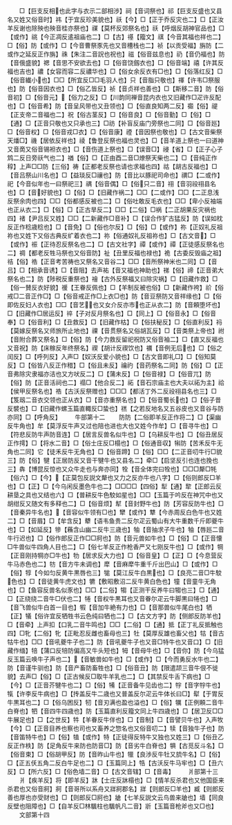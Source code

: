 <!-- { "loadSidebar": true } -->
　　□【巨支反相也此字与衣示二部相渉】祠【音词祭也】祁【巨支反盛也又县名又姓又俗音时】祎【于宜反珍美貌也】祅【今】□【正于乔反灾也二】□【正汝羊反谢也除殃也殃音桂亦祭也】禖【莫杯反郊祭名也】祅【呼烟反胡神官品也】□【或作】祧【今正凋反逺祖庙也二】□【古】禥【籀文】祺【今音其福也祥也二】□【俗】防【或作】□【今音曹祭豕先也又音槽栈也二】祯【以贡受福】旃防【二或作之延反正作旃】祩【朱注二音詋也祝也】禌【俗音兹息也】礽【音仍福也】防【音俄盛貌】禗【音思不安欲去也】□【俗音饶劔衣也】□【俗音端】禧【许其反福也吉也】禯【女容而容二反禯华也】□【俗女余反衣有□也】□【俗落红反】□【俗音纎小也】□□【所宜反□□毛羽人也】只【音脂只敬也】禈【许韦□祭服也】防【俗音因衣也】□【俗乙皆反】祯【音贞祥也善也】□【斯移二音】防【俗音初】□【俗音元】【俗力之反】□【川韵同禅音昆内衣也又旧藏作□疋许反配也】□【俗音希】防【音呈风带也又丑领也】□【俗直良知两二反】禵【俗】禔【正支帝二音福也二】祝【俗古茎反】□【俗音良】□【俗音勤】□【俗】□【通】□【正音只敬也又只承也三】□祊【补盲反庙门旁祭也二同】□【俗音廵】□【俗音权】□【俗音戎□衣】□【俗音康】禋【音因祭也敬也】□【古文音柴祭天燔□】禨【居依反祥也】祾【鲁登反祭也福也灵也】□【音羊道上祭也一曰道神又音啇又俗音锡袒衣也】□【音伤道上祭也】□【误音□】祲【省】□【正子心子鸩二反日旁祅气也二】禉【俗】□【正由酉二音□燎祭天柴也二】□【音纯正作稕】上声□□防【三俗】祷【正都老反祭也请也求福也四】祜【胡古反福也】□【音吕祭山川名也】□【益琰反□禳也】防【音比以豚祀司命也】禩□【二或作】祀【今音似年也一曰祭祀三】禑【俗音偶】□【俗只二音】祤【音羽祋祤县名也】□【音好貌也】□【俗】□【旧藏作祸二】□□【二或作】□□【二正息浅反祭余肉也四】□□【俗都感反被也二】□【俗吐敢反毛衣也】□□【卑小反袖端也正从衣二】□【俗】□【正古旱反二】□□【二俗】□祸【二正胡果反灾祸也四】禇【尹吕反又姓】□□【二新藏作□音补】□【误合作犷古猛反】防【误如枕反正作稔歳稔也】□【音免】□【俗也尔反】□【俗】□【或作】祢【正奴礼反祖祢也又姓下又俗古典反纩着衣也二】祢【俗通奴礼反祖祢也】□【古文音】□【或作】祳【正待忍反祭名也二】□【古文社字】禫【或作】禫【正徒感反祭名也二】禂【都老反牲马祭也又俗音防】祉【丑里反福也禄也】祪【古委反毁庙之祖】祮【俗】祰【正音考苦祷也又祭名又音谷二】□□【音所祭神米也二同】□【音吕】□【相承音诱】□【音阻】去声祐【音又福也神助也】祶【俗】禘【正音弟大祭名也二】防【陟税反重祭也】禬【古外反祭福又曰除灾祸】□【旧藏作救】□【俗一賛反衣好貌】禐【王眷反佩也】□【羊制反被也俗】□【新藏作袴】祄【俗戒□二音正作□】□【俗音戒正作□上衣□也】防【音豆祭防又音祥缘也】□【俗即佐反妇人衣也】□□【音艺也又女介反亦市也正从衣二】防【音頼堕坏也】□【旧藏作□居运反】祽【子对反月祭名也】□【同上】□【俗音永】□【俗音奉】□【俗音利】□【丑救反】□【旧藏作枯】□【俗扶秘反】□【俗直利反】祃【莫嫁反祭名又师旅所止地也】祼【音贯祭名又俗胡瓦反】□【音类祭上帝也】祔【音附合葬又祭名】□【俗】防【今力救反留祀祝防又俗音袖二】□【直又反福也又音祝】防【床稼反年终祭名】禊【胡计反禊饮也】禲【音例无后也】□【俗之闰反】□【呼列反】入声□【奴沃反爱小貌也】□【古文音即礼□】□【俗知莫反】□【俗皆八反正作稓】□【俗且未反】禴礿【音药祭名二同】防【俗】□【正音弗除灾隶福亦洁也又方吠反二】□【蒲未反】□【俗音禄】□【俗音兀】防【俗】防【正音活祠也二】禢□【他合反二】祏【音石宗庙主也大夫以祏为主】祫【侯甲反祭名也】祰【古沃反祭赠也】□□□【都活丁外二反祋祤县名也三】□【笈刼二音衣交领也正从衣】□【音亦重祭名也】□【俗音蜀长也】□【俗子昔反襞也】□【旧藏作螺玉篇直輙反□蛰也】禚【之若反地名又五谷皮也又音谷与防亦同】□【呼角反】
　　牛部第十二
　　防防【二俗即羊反正作将二】□【渠幽反牛角也】牟【莫浮反牛声又过也陪也进也大也又姓今作牟】□【音寻牛也】□【符悲反防牛声防音连】□【居言反兽名似牛也】□【乌耕反牛也】□【俗丑居反正作摴】□【将水二音】□【俗士庄反□榻也】□【俗通音収】犐防【苦禾反牛无角也二同】它【徒禾反牛无角也】□【俗音蹄】□【俗】□□【二正音叨牛行□貌三】防【俗】犍【正居防反又音干犍牛也又县名二】牵□【启坚反引也连也挽也三】犇【博昆反惊也又众牛走也与奔亦同】牷【音全体完曰牷也】□□□犛□牦【俗六】□【今】【正莫包反説文犛也又力之反亦牛也八字】□【俗则郎反□羊也】□【正】□【今乌闲反墨色牛也二】□□□□【四俗】犁【通】犂【正郎云反耕垦之具也又结也六】□【普耕反牛色駮如星也】□□【玉篇于吟反在神咒中也又胡绀反又随文有多释也二】□【俗音烦】犎【音封野牛也】防【芳容反防牛也】□【音秦异牛名也】【音容似牛领有□也】犫【或作】犨【今赤周反白色牛也又姓二】□【音眉】□【牟含反】犩【语韦鱼贵二反尔疋云蜀山有大牛重数千斤即夔牛也】□【如延反】犙【蘓含山幽二反牛三歳也】牰【音抽求子牛也】牰【唇廵二音牛行迟也】□【俗作郎反正作□□牁也】防【音元兽如牛也】□【俗】□【正音懐□牛兽似牛四角人目也二】□【俗七羊反正作枪香严又七刚反牛也】□【或作】犅【正音刚持犅亦□牛也】牞【居求反大力也】□【俗音皇】□【正】□【今息营反牛马赤色也二】牥【音方牛未调也】犘【音麻犘牛重千斤出巴山】□【或作】□【俗】犉【今如匀反黄牛黒唇也三】牻【莫江反牛白黒也】□【良亮二音□牛駮色也】□【音徒黄牛虎文也】犥【敷昭敷沼二反牛黄白色也】犝【音童牛无角也】□【鱼容反兽名似豕也】□□【二俗】犓【正测干反养牛曰犓也三】□【通】□【正绕绕二音牛□伏也二】犈【音权牛黒耳也又音眷尔疋云牛脚黒曰犈也】□【音飞兽似牛白首一目也】犌【音加牛絶有力也】□【音那兽似牛尾白也】牺【正】犠【俗许宜反牺牲书云色纯曰牺也二】□【古文方字】防【侧郎反防羊也】□【音牵】上声扣【口乳二音牛鸣也】□□【二俗】□【通】抵【正丁礼反抵触也四】□牝【二俗】牝【正毗忍反雌也畜母也三】牡【莫厚反雄也畜父也】牯【音古牯牛也】□□【音吼夔牛子也二】防【音吼夔牛子也又音□特牛也又音口】□【旧藏作缅】犃【蒲口反犃防偏高又牛头短也】牳【音母牛也】□【音你】防【今乌猛反玉篇云唤牛子声也二】【音敏兽如牛也】□【或作】□【今而勇反水牛也二】防【音谨牛驯也】防【音产畜防畜牲也】□【俗音丑】防【限遣颉三音牛佷不徙貌】去声□【俗】□【正古候反□取牛羊乳也二】□【其禁反牛舌下病也】□【今】□【正音芥犍牛也二】□【俗】犕【正音备牛见齿也二】牸【音字牸牛也】犔【许李反牛病也】□【抟盖反牛二歳也又普盖反尔疋云牛体长曰□】犚【于胃反牛黒耳也二】□【俗乌困反】牣【音刃满也盈也溢也】□【俗】犡【正例頼二音牛白脊也】牭【音四牛四歳也】防【玉篇直利反籀文同上牛四歳也】□【居卫反□□牛展足也】□【之世反】牪【羊眷反牛伴也】□【音制】□【音譬贝牛也】入声牧【今】□【正音目养也察也司也又畜养之惣名也又俗音叨二】犊【音独牛子也】防【音笛特牛也】□【俗】犆【或作】特【正徒得反特牛又独也又姓三】□【俗丑乙反正作柣】防【足角反牛来防也防音□】防【音劣牛白脊也】犋【古觅反斗名】□【俗音束】□【俗胡甲反】防【音昨山牛也】犣【良渉反牛牡又旈牛名】□【俗】□【正五仸五角二反白牛足也二】□【玉篇同上】牿【古沃反牛马牢也】□【丑六反】□【所六反】□【俗色墙二音】□【古文音辖】□【音毒】
　　爿部第十三
　　爿【疾羊反】将【即羊反】牀【士庄反牀榻也】□【情羊反杀君也又他国臣来杀君也又俗音牁】牁【音哥所以系舟又牂牁郡名】牂【则郎反□羊也】臧【则郎反善也厚也亦受财也】□【则郎反□牁也】牄【七羊反説文云鸟兽来牄也】墙【同良反壁也阻障也】□【自羊反□林颿柱也颿帆凡二音】斨【玉篇音枪斧也又□也】
　　文部第十四
